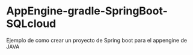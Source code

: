 # AppEngine-gradle-SpringBoot-SQLcloud
Ejemplo de como crear un proyecto de Spring boot para el appengine de JAVA 

